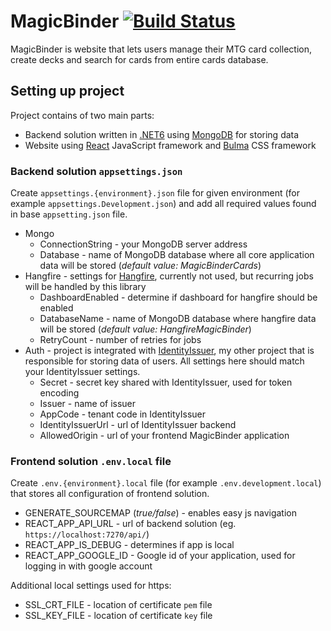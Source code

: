 # MagicBinder [![Build Status](https://app.travis-ci.com/Saaka/MagicBinder.svg?branch=main)](https://app.travis-ci.com/Saaka/MagicBinder)

MagicBinder is website that lets users manage their MTG card collection, create decks and search for cards from entire cards database.

## Setting up project
Project contains of two main parts: 
* Backend solution written in [.NET6](https://docs.microsoft.com/dotnet) using [MongoDB](https://www.mongodb.com/docs/) for storing data
* Website using [React](https://reactjs.org/) JavaScript framework and [Bulma](https://bulma.io/) CSS framework

### Backend solution `appsettings.json`
Create `appsettings.{environment}.json` file for given environment (for example `appsettings.Development.json`) and add all required values found in base `appsetting.json` file.
* Mongo
  * ConnectionString - your MongoDB server address
  * Database - name of MongoDB database where all core application data will be stored (*default value: MagicBinderCards*)
* Hangfire - settings for [Hangfire](https://www.hangfire.io/), currently not used, but recurring jobs will be handled by this library
  * DashboardEnabled - determine if dashboard for hangfire should be enabled
  * DatabaseName - name of MongoDB database where hangfire data will be stored (*default value: HangfireMagicBinder*)
  * RetryCount - number of retries for jobs
* Auth - project is integrated with [IdentityIssuer](https://github.com/Saaka/IdentityIssuer), my other project that is responsible for storing data of users. All settings here should match your IdentityIssuer settings.
  * Secret - secret key shared  with IdentityIssuer, used for token encoding
  * Issuer - name of issuer 
  * AppCode - tenant code in IdentityIssuer
  * IdentityIssuerUrl - url of IdentityIssuer backend
  * AllowedOrigin - url of your frontend MagicBinder application

### Frontend solution `.env.local` file
Create `.env.{environment}.local` file (for example `.env.development.local`) that stores all configuration of frontend solution.
* GENERATE_SOURCEMAP (*true/false*) - enables easy js navigation
* REACT_APP_API_URL - url of backend solution (eg. `https://localhost:7270/api/`)
* REACT_APP_IS_DEBUG - determines if app is local
* REACT_APP_GOOGLE_ID - Google id of your application, used for logging in with google account

Additional local settings used for https:
* SSL_CRT_FILE - location of certificate `pem` file
* SSL_KEY_FILE - location of certificate `key` file